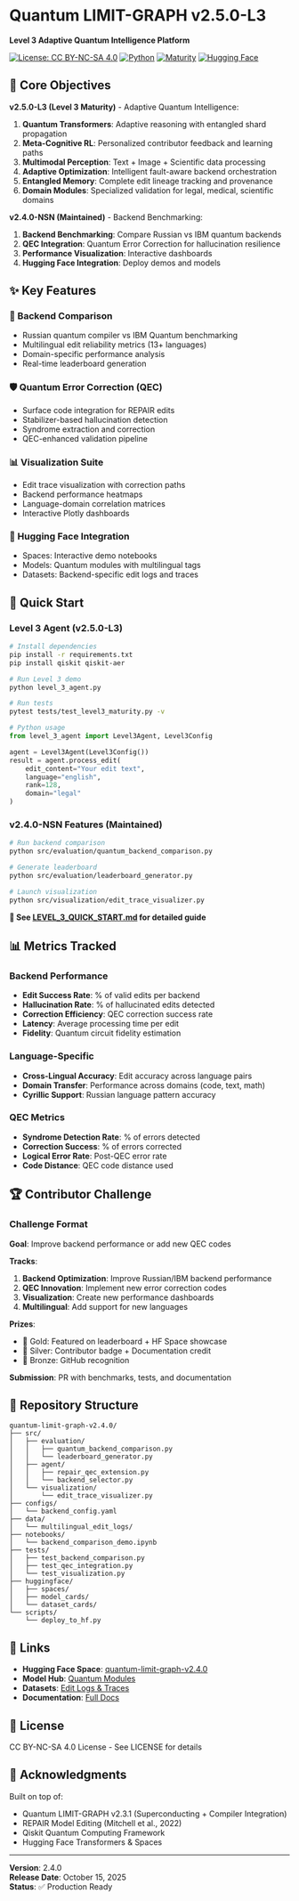 # Quantum LIMIT-GRAPH v2.5.0-L3

**Level 3 Adaptive Quantum Intelligence Platform**

[![License: CC BY-NC-SA 4.0](https://licensebuttons.net/l/by-nc-sa/4.0/88x31.png)](https://creativecommons.org/licenses/by-nc-sa/4.0/)
[![Python](https://img.shields.io/badge/Python-3.8%2B-blue)](https://www.python.org/)
[![Maturity](https://img.shields.io/badge/Maturity-Level%203-green)](LEVEL_3_MATURITY_COMPLETE.md)
[![Hugging Face](https://img.shields.io/badge/🤗-Hugging%20Face-yellow)](https://huggingface.co/)

## 🎯 Core Objectives

**v2.5.0-L3 (Level 3 Maturity)** - Adaptive Quantum Intelligence:
1. **Quantum Transformers**: Adaptive reasoning with entangled shard propagation
2. **Meta-Cognitive RL**: Personalized contributor feedback and learning paths
3. **Multimodal Perception**: Text + Image + Scientific data processing
4. **Adaptive Optimization**: Intelligent fault-aware backend orchestration
5. **Entangled Memory**: Complete edit lineage tracking and provenance
6. **Domain Modules**: Specialized validation for legal, medical, scientific domains

**v2.4.0-NSN (Maintained)** - Backend Benchmarking:
1. **Backend Benchmarking**: Compare Russian vs IBM quantum backends
2. **QEC Integration**: Quantum Error Correction for hallucination resilience
3. **Performance Visualization**: Interactive dashboards
4. **Hugging Face Integration**: Deploy demos and models

## ✨ Key Features

### 🔬 Backend Comparison
- Russian quantum compiler vs IBM Quantum benchmarking
- Multilingual edit reliability metrics (13+ languages)
- Domain-specific performance analysis
- Real-time leaderboard generation

### 🛡️ Quantum Error Correction (QEC)
- Surface code integration for REPAIR edits
- Stabilizer-based hallucination detection
- Syndrome extraction and correction
- QEC-enhanced validation pipeline

### 📊 Visualization Suite
- Edit trace visualization with correction paths
- Backend performance heatmaps
- Language-domain correlation matrices
- Interactive Plotly dashboards

### 🤗 Hugging Face Integration
- Spaces: Interactive demo notebooks
- Models: Quantum modules with multilingual tags
- Datasets: Backend-specific edit logs and traces

## 🚀 Quick Start

### Level 3 Agent (v2.5.0-L3)

```bash
# Install dependencies
pip install -r requirements.txt
pip install qiskit qiskit-aer

# Run Level 3 demo
python level_3_agent.py

# Run tests
pytest tests/test_level3_maturity.py -v
```

```python
# Python usage
from level_3_agent import Level3Agent, Level3Config

agent = Level3Agent(Level3Config())
result = agent.process_edit(
    edit_content="Your edit text",
    language="english",
    rank=128,
    domain="legal"
)
```

### v2.4.0-NSN Features (Maintained)

```bash
# Run backend comparison
python src/evaluation/quantum_backend_comparison.py

# Generate leaderboard
python src/evaluation/leaderboard_generator.py

# Launch visualization
python src/visualization/edit_trace_visualizer.py
```

**📖 See [LEVEL_3_QUICK_START.md](LEVEL_3_QUICK_START.md) for detailed guide**

## 📊 Metrics Tracked

### Backend Performance
- **Edit Success Rate**: % of valid edits per backend
- **Hallucination Rate**: % of hallucinated edits detected
- **Correction Efficiency**: QEC correction success rate
- **Latency**: Average processing time per edit
- **Fidelity**: Quantum circuit fidelity estimation

### Language-Specific
- **Cross-Lingual Accuracy**: Edit accuracy across language pairs
- **Domain Transfer**: Performance across domains (code, text, math)
- **Cyrillic Support**: Russian language pattern accuracy

### QEC Metrics
- **Syndrome Detection Rate**: % of errors detected
- **Correction Success**: % of errors corrected
- **Logical Error Rate**: Post-QEC error rate
- **Code Distance**: QEC code distance used

## 🏆 Contributor Challenge

### Challenge Format
**Goal**: Improve backend performance or add new QEC codes

**Tracks**:
1. **Backend Optimization**: Improve Russian/IBM backend performance
2. **QEC Innovation**: Implement new error correction codes
3. **Visualization**: Create new performance dashboards
4. **Multilingual**: Add support for new languages

**Prizes**:
- 🥇 Gold: Featured on leaderboard + HF Space showcase
- 🥈 Silver: Contributor badge + Documentation credit
- 🥉 Bronze: GitHub recognition

**Submission**: PR with benchmarks, tests, and documentation

## 📁 Repository Structure

```
quantum-limit-graph-v2.4.0/
├── src/
│   ├── evaluation/
│   │   ├── quantum_backend_comparison.py
│   │   └── leaderboard_generator.py
│   ├── agent/
│   │   ├── repair_qec_extension.py
│   │   └── backend_selector.py
│   └── visualization/
│       └── edit_trace_visualizer.py
├── configs/
│   └── backend_config.yaml
├── data/
│   └── multilingual_edit_logs/
├── notebooks/
│   └── backend_comparison_demo.ipynb
├── tests/
│   ├── test_backend_comparison.py
│   ├── test_qec_integration.py
│   └── test_visualization.py
├── huggingface/
│   ├── spaces/
│   ├── model_cards/
│   └── dataset_cards/
└── scripts/
    └── deploy_to_hf.py
```

## 🔗 Links

- **Hugging Face Space**: [quantum-limit-graph-v2.4.0](https://huggingface.co/spaces/quantum-limit-graph-v2.4.0)
- **Model Hub**: [Quantum Modules](https://huggingface.co/models?search=quantum-limit-graph)
- **Datasets**: [Edit Logs & Traces](https://huggingface.co/datasets?search=quantum-limit-graph)
- **Documentation**: [Full Docs](./docs/)

## 📄 License

CC BY-NC-SA 4.0 License - See LICENSE for details

## 🙏 Acknowledgments

Built on top of:
- Quantum LIMIT-GRAPH v2.3.1 (Superconducting + Compiler Integration)
- REPAIR Model Editing (Mitchell et al., 2022)
- Qiskit Quantum Computing Framework
- Hugging Face Transformers & Spaces

---

**Version**: 2.4.0  
**Release Date**: October 15, 2025  
**Status**: ✅ Production Ready
